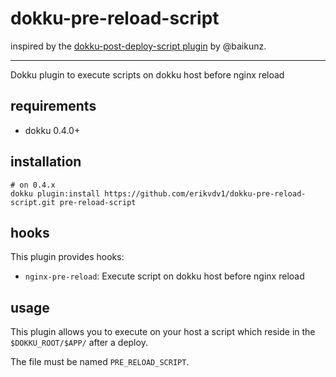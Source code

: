 # dokku-pre-reload-script

inspired by the [dokku-post-deploy-script plugin](https://github.com/baikunz/dokku-post-deploy-script) by @baikunz.

---

Dokku plugin to execute scripts on dokku host before nginx reload

## requirements

- dokku 0.4.0+

## installation

```shell
# on 0.4.x
dokku plugin:install https://github.com/erikvdv1/dokku-pre-reload-script.git pre-reload-script
```

## hooks

This plugin provides hooks:

* `nginx-pre-reload`: Execute script on dokku host before nginx reload

## usage
This plugin allows you to execute on your host a script which reside in the `$DOKKU_ROOT/$APP/` after a deploy.

The file must be named `PRE_RELOAD_SCRIPT`.
